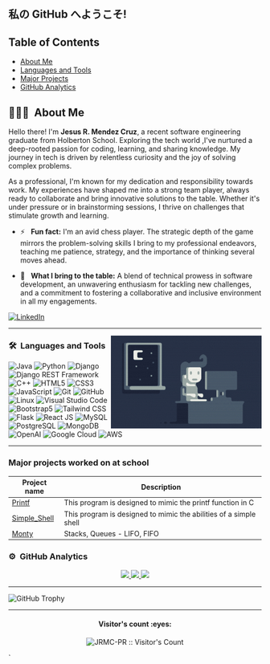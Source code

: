 ## 私の GitHub へようこそ!

## Table of Contents
- [About Me](#about-me)
- [Languages and Tools](#languages-and-tools)
- [Major Projects](#major-projects-worked-on-at-school)
- [GitHub Analytics](#github-analytics)


## 👨🏻‍💻 &nbsp;About Me

Hello there! I'm **Jesus R. Mendez Cruz**, a recent software engineering graduate from Holberton School. Exploring the tech world ,I've nurtured a deep-rooted passion for coding, learning, and sharing knowledge. My journey in tech is driven by relentless curiosity and the joy of solving complex problems.

As a professional, I'm known for my dedication and responsibility towards work. My experiences have shaped me into a strong team player, always ready to collaborate and bring innovative solutions to the table. Whether it's under pressure or in brainstorming sessions, I thrive on challenges that stimulate growth and learning.

- ⚡️ &nbsp; **Fun fact:** I'm an avid chess player. The strategic depth of the game mirrors the problem-solving skills I bring to my professional endeavors, teaching me patience, strategy, and the importance of thinking several moves ahead.

- 🌱 &nbsp; **What I bring to the table:** A blend of technical prowess in software development, an unwavering enthusiasm for tackling new challenges, and a commitment to fostering a collaborative and inclusive environment in all my engagements.

[![LinkedIn](https://img.shields.io/badge/LinkedIn-0077B5?style=for-the-badge&logo=linkedin&logoColor=white)](https://www.linkedin.com/in/jes%C3%BAs-m%C3%A9ndez-068b8a27a)


---

<img alt="Night Coding" src="https://raw.githubusercontent.com/AVS1508/AVS1508/master/assets/Night-Coding.gif" align="right"/>

### 🛠 &nbsp;Languages and Tools

![Java](https://img.shields.io/badge/-Java-007396?style=for-the-badge&logo=java)
![Python](https://img.shields.io/badge/-Python-3776AB?style=for-the-badge&logo=python)
![Django](https://img.shields.io/badge/-Django-092E20?style=for-the-badge&logo=django)
![Django REST Framework](https://img.shields.io/badge/-Django%20REST%20Framework-092E20?style=for-the-badge&logo=django)
![C++](https://img.shields.io/badge/-C++-00599C?style=for-the-badge&logo=c%2B%2B)
![HTML5](https://img.shields.io/badge/-HTML5-E34F26?style=for-the-badge&logo=HTML5)
![CSS3](https://img.shields.io/badge/-CSS3-1572B6?style=for-the-badge&logo=CSS3)
![JavaScript](https://img.shields.io/badge/-JavaScript-F7DF1E?style=for-the-badge&logo=javascript&logoColor=black)
![Git](https://img.shields.io/badge/-Git-F05032?style=for-the-badge&logo=git&logoColor=white)
![GitHub](https://img.shields.io/badge/-GitHub-181717?style=for-the-badge&logo=github)
![Linux](https://img.shields.io/badge/-Linux-FCC624?style=for-the-badge&logo=linux&logoColor=black)
![Visual Studio Code](https://img.shields.io/badge/-Visual%20Studio%20Code-007ACC?style=for-the-badge&logo=visual-studio-code&logoColor=white)
![Bootstrap5](https://img.shields.io/badge/-Bootstrap-7952B3?style=for-the-badge&logo=bootstrap)
![Tailwind CSS](https://img.shields.io/badge/-Tailwind%20CSS-38B2AC?style=for-the-badge&logo=tailwindcss)
![Flask](https://img.shields.io/badge/-Flask-000000?style=for-the-badge&logo=flask)
![React JS](https://img.shields.io/badge/-React%20JS-61DAFB?style=for-the-badge&logo=react&logoColor=black)
![MySQL](https://img.shields.io/badge/-MySQL-4479A1?style=for-the-badge&logo=mysql&logoColor=white)
![PostgreSQL](https://img.shields.io/badge/-PostgreSQL-336791?style=for-the-badge&logo=PostgreSQL&logoColor=white)
![MongoDB](https://img.shields.io/badge/-MongoDB-47A248?style=for-the-badge&logo=mongodb&logoColor=white)
![OpenAI](https://img.shields.io/badge/-OpenAI-412991?style=for-the-badge&logo=openai)
![Google Cloud](https://img.shields.io/badge/-Google%20Cloud-4285F4?style=for-the-badge&logo=google-cloud&logoColor=white)
![AWS](https://img.shields.io/badge/-AWS-232F3E?style=for-the-badge&logo=amazon-aws&logoColor=white)




---

### Major projects worked on at school

| Project name                                                     | Description                                                       |
| ---------------------------------------------------------------- | ----------------------------------------------------------------- |
| [Printf](https://github.com/JRMC-PR/holbertonschool-printf)      | This program is designed to mimic the printf function in C        |
| [Simple_Shell](https://github.com/JRMC-PR/holbertonschool-simple_shell) | This program is designed to mimic the abilities of a simple shell |
| [Monty](https://github.com/JRMC-PR/holbertonschool-monty)        | Stacks, Queues - LIFO, FIFO                                       |

### ⚙️ &nbsp;GitHub Analytics

<p align="center">
  <a href="https://github.com/JRMC-PR">
    <img height="180em" src="https://github-readme-stats-eight-theta.vercel.app/api?username=JRMC-PR&show_icons=true&theme=synthwave&include_all_commits=true&count_private=true"/>
    <img height="180em" src="https://github-readme-stats-eight-theta.vercel.app/api/top-langs/?username=JRMC-PR&layout=compact&langs_count=8&theme=synthwave"/>
    <img height="180em" src="https://github-readme-streak-stats.herokuapp.com/?user=JRMC-PR&theme=synthwave">
  </a>
</p>



---

![GitHub Trophy](https://github-profile-trophy.vercel.app/?username=JRMC-PR&theme=synthwave)

---

<h4 align="center">Visitor's count :eyes:</h4>

<p align="center"><img src="https://profile-counter.glitch.me/{JRMC-PR}/count.svg" alt="JRMC-PR :: Visitor's Count" /></p>


`
